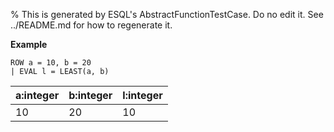 % This is generated by ESQL's AbstractFunctionTestCase. Do no edit it. See ../README.md for how to regenerate it.

**Example**

```esql
ROW a = 10, b = 20
| EVAL l = LEAST(a, b)
```

| a:integer | b:integer | l:integer |
| --- | --- | --- |
| 10 | 20 | 10 |


